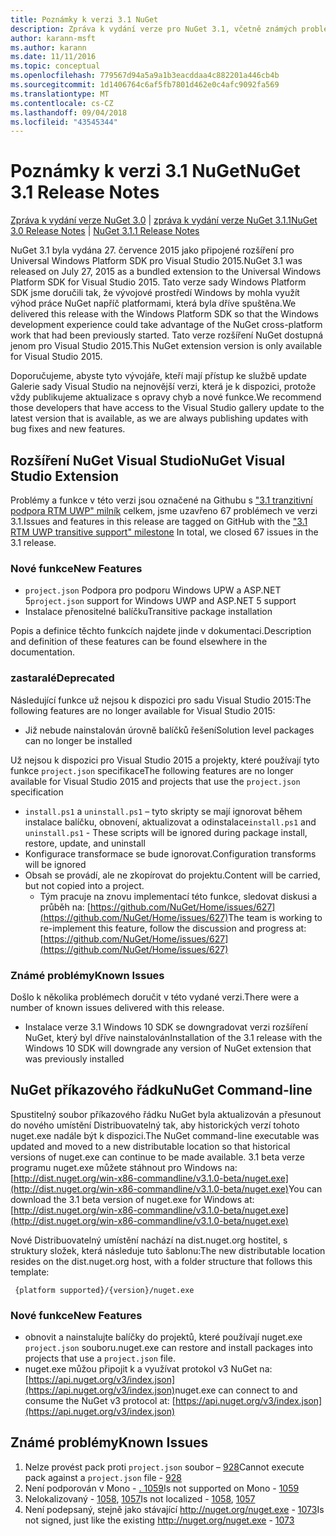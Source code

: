 ```yaml
---
title: Poznámky k verzi 3.1 NuGet
description: Zpráva k vydání verze pro NuGet 3.1, včetně známých problémů, opravy chyb, nové funkce a chcete.
author: karann-msft
ms.author: karann
ms.date: 11/11/2016
ms.topic: conceptual
ms.openlocfilehash: 779567d94a5a9a1b3eacddaa4c882201a446cb4b
ms.sourcegitcommit: 1d1406764c6af5fb7801d462e0c4afc9092fa569
ms.translationtype: MT
ms.contentlocale: cs-CZ
ms.lasthandoff: 09/04/2018
ms.locfileid: "43545344"
---
```

# <a name="nuget-31-release-notes"></a><span data-ttu-id="5a025-103">Poznámky k verzi 3.1 NuGet</span><span class="sxs-lookup"><span data-stu-id="5a025-103">NuGet 3.1 Release Notes</span></span>

<span data-ttu-id="5a025-104">[Zpráva k vydání verze NuGet 3.0](../release-notes/nuget-3.0.0.md) | [zpráva k vydání verze NuGet 3.1.1](../release-notes/nuget-3.1.1.md)</span><span class="sxs-lookup"><span data-stu-id="5a025-104">[NuGet 3.0 Release Notes](../release-notes/nuget-3.0.0.md) | [NuGet 3.1.1 Release Notes](../release-notes/nuget-3.1.1.md)</span></span>

<span data-ttu-id="5a025-105">NuGet 3.1 byla vydána 27. července 2015 jako připojené rozšíření pro Universal Windows Platform SDK pro Visual Studio 2015.</span><span class="sxs-lookup"><span data-stu-id="5a025-105">NuGet 3.1 was released on July 27, 2015 as a bundled extension to the Universal Windows Platform SDK for Visual Studio 2015.</span></span> <span data-ttu-id="5a025-106">Tato verze sady Windows Platform SDK jsme doručili tak, že vývojové prostředí Windows by mohla využít výhod práce NuGet napříč platformami, která byla dříve spuštěna.</span><span class="sxs-lookup"><span data-stu-id="5a025-106">We delivered this release with the Windows Platform SDK so that the Windows development experience could take advantage of the NuGet cross-platform work that had been previously started.</span></span> <span data-ttu-id="5a025-107">Tato verze rozšíření NuGet dostupná jenom pro Visual Studio 2015.</span><span class="sxs-lookup"><span data-stu-id="5a025-107">This NuGet extension version is only available for Visual Studio 2015.</span></span>

<span data-ttu-id="5a025-108">Doporučujeme, abyste tyto vývojáře, kteří mají přístup ke službě update Galerie sady Visual Studio na nejnovější verzi, která je k dispozici, protože vždy publikujeme aktualizace s opravy chyb a nové funkce.</span><span class="sxs-lookup"><span data-stu-id="5a025-108">We recommend those developers that have access to the Visual Studio gallery update to the latest version that is available, as we are always publishing updates with bug fixes and new features.</span></span>

## <a name="nuget-visual-studio-extension"></a><span data-ttu-id="5a025-109">Rozšíření NuGet Visual Studio</span><span class="sxs-lookup"><span data-stu-id="5a025-109">NuGet Visual Studio Extension</span></span>

<span data-ttu-id="5a025-110">Problémy a funkce v této verzi jsou označené na Githubu s ["3.1 tranzitivní podpora RTM UWP" milník](https://github.com/NuGet/Home/issues?utf8=%E2%9C%93&q=is%3Aclosed+milestone%3A%223.1+RTM+UWP+transitive+support%22+) celkem, jsme uzavřeno 67 problémech ve verzi 3.1.</span><span class="sxs-lookup"><span data-stu-id="5a025-110">Issues and features in this release are tagged on GitHub with the ["3.1 RTM UWP transitive support" milestone](https://github.com/NuGet/Home/issues?utf8=%E2%9C%93&q=is%3Aclosed+milestone%3A%223.1+RTM+UWP+transitive+support%22+)  In total, we closed 67 issues in the 3.1 release.</span></span>

### <a name="new-features"></a><span data-ttu-id="5a025-111">Nové funkce</span><span class="sxs-lookup"><span data-stu-id="5a025-111">New Features</span></span>

* <span data-ttu-id="5a025-112">`project.json` Podpora pro podporu Windows UPW a ASP.NET 5</span><span class="sxs-lookup"><span data-stu-id="5a025-112">`project.json` support for Windows UWP and ASP.NET 5 support</span></span>
* <span data-ttu-id="5a025-113">Instalace přenositelné balíčku</span><span class="sxs-lookup"><span data-stu-id="5a025-113">Transitive package installation</span></span>

<span data-ttu-id="5a025-114">Popis a definice těchto funkcích najdete jinde v dokumentaci.</span><span class="sxs-lookup"><span data-stu-id="5a025-114">Description and definition of these features can be found elsewhere in the documentation.</span></span>

### <a name="deprecated"></a><span data-ttu-id="5a025-115">zastaralé</span><span class="sxs-lookup"><span data-stu-id="5a025-115">Deprecated</span></span>

<span data-ttu-id="5a025-116">Následující funkce už nejsou k dispozici pro sadu Visual Studio 2015:</span><span class="sxs-lookup"><span data-stu-id="5a025-116">The following features are no longer available for Visual Studio 2015:</span></span>

* <span data-ttu-id="5a025-117">Již nebude nainstalován úrovně balíčků řešení</span><span class="sxs-lookup"><span data-stu-id="5a025-117">Solution level packages can no longer be installed</span></span>

<span data-ttu-id="5a025-118">Už nejsou k dispozici pro Visual Studio 2015 a projekty, které používají tyto funkce `project.json` specifikace</span><span class="sxs-lookup"><span data-stu-id="5a025-118">The following features are no longer available for Visual Studio 2015 and projects that use the `project.json` specification</span></span>

* <span data-ttu-id="5a025-119">`install.ps1` a `uninstall.ps1` – tyto skripty se mají ignorovat během instalace balíčku, obnovení, aktualizovat a odinstalace</span><span class="sxs-lookup"><span data-stu-id="5a025-119">`install.ps1` and `uninstall.ps1` - These scripts will be ignored during package install, restore, update, and uninstall</span></span>
* <span data-ttu-id="5a025-120">Konfigurace transformace se bude ignorovat.</span><span class="sxs-lookup"><span data-stu-id="5a025-120">Configuration transforms will be ignored</span></span>
* <span data-ttu-id="5a025-121">Obsah se provádí, ale ne zkopírovat do projektu.</span><span class="sxs-lookup"><span data-stu-id="5a025-121">Content will be carried, but not copied into a project.</span></span>
    * <span data-ttu-id="5a025-122">Tým pracuje na znovu implementací této funkce, sledovat diskusi a průběh na: [https://github.com/NuGet/Home/issues/627](https://github.com/NuGet/Home/issues/627)</span><span class="sxs-lookup"><span data-stu-id="5a025-122">The team is working to re-implement this feature, follow the discussion and progress at: [https://github.com/NuGet/Home/issues/627](https://github.com/NuGet/Home/issues/627)</span></span>


### <a name="known-issues"></a><span data-ttu-id="5a025-123">Známé problémy</span><span class="sxs-lookup"><span data-stu-id="5a025-123">Known Issues</span></span>

<span data-ttu-id="5a025-124">Došlo k několika problémech doručit v této vydané verzi.</span><span class="sxs-lookup"><span data-stu-id="5a025-124">There were a number of known issues delivered with this release.</span></span>

* <span data-ttu-id="5a025-125">Instalace verze 3.1 Windows 10 SDK se downgradovat verzi rozšíření NuGet, který byl dříve nainstalován</span><span class="sxs-lookup"><span data-stu-id="5a025-125">Installation of the 3.1 release with the Windows 10 SDK will downgrade any version of NuGet extension that was previously installed</span></span>

## <a name="nuget-command-line"></a><span data-ttu-id="5a025-126">NuGet příkazového řádku</span><span class="sxs-lookup"><span data-stu-id="5a025-126">NuGet Command-line</span></span>

<span data-ttu-id="5a025-127">Spustitelný soubor příkazového řádku NuGet byla aktualizován a přesunout do nového umístění Distribuovatelný tak, aby historických verzí tohoto nuget.exe nadále být k dispozici.</span><span class="sxs-lookup"><span data-stu-id="5a025-127">The NuGet command-line executable was updated and moved to a new distributable location so that historical versions of nuget.exe can continue to be made available.</span></span>  <span data-ttu-id="5a025-128">3.1 beta verze programu nuget.exe můžete stáhnout pro Windows na: [http://dist.nuget.org/win-x86-commandline/v3.1.0-beta/nuget.exe](http://dist.nuget.org/win-x86-commandline/v3.1.0-beta/nuget.exe)</span><span class="sxs-lookup"><span data-stu-id="5a025-128">You can download the 3.1 beta version of nuget.exe for Windows at: [http://dist.nuget.org/win-x86-commandline/v3.1.0-beta/nuget.exe](http://dist.nuget.org/win-x86-commandline/v3.1.0-beta/nuget.exe)</span></span>

<span data-ttu-id="5a025-129">Nové Distribuovatelný umístění nachází na dist.nuget.org hostitel, s struktury složek, která následuje tuto šablonu:</span><span class="sxs-lookup"><span data-stu-id="5a025-129">The new distributable location resides on the dist.nuget.org host, with a folder structure that follows this template:</span></span>

     {platform supported}/{version}/nuget.exe

### <a name="new-features"></a><span data-ttu-id="5a025-130">Nové funkce</span><span class="sxs-lookup"><span data-stu-id="5a025-130">New Features</span></span>

* <span data-ttu-id="5a025-131">obnovit a nainstalujte balíčky do projektů, které používají nuget.exe `project.json` souboru.</span><span class="sxs-lookup"><span data-stu-id="5a025-131">nuget.exe can restore and install packages into projects that use a `project.json` file.</span></span>
* <span data-ttu-id="5a025-132">nuget.exe můžou připojit k a využívat protokol v3 NuGet na: [https://api.nuget.org/v3/index.json](https://api.nuget.org/v3/index.json)</span><span class="sxs-lookup"><span data-stu-id="5a025-132">nuget.exe can connect to and consume the NuGet v3 protocol at: [https://api.nuget.org/v3/index.json](https://api.nuget.org/v3/index.json)</span></span>

## <a name="known-issues"></a><span data-ttu-id="5a025-133">Známé problémy</span><span class="sxs-lookup"><span data-stu-id="5a025-133">Known Issues</span></span> ##

1.    <span data-ttu-id="5a025-134">Nelze provést pack proti `project.json` soubor – [928](https://github.com/NuGet/Home/issues/928)</span><span class="sxs-lookup"><span data-stu-id="5a025-134">Cannot execute pack against a `project.json` file - [928](https://github.com/NuGet/Home/issues/928)</span></span>
2.    <span data-ttu-id="5a025-135">Není podporován v Mono - [. 1059](https://github.com/NuGet/Home/issues/1059)</span><span class="sxs-lookup"><span data-stu-id="5a025-135">Is not supported on Mono - [1059](https://github.com/NuGet/Home/issues/1059)</span></span>
3.    <span data-ttu-id="5a025-136">Nelokalizovaný - [1058](https://github.com/NuGet/Home/issues/1058), [1057](https://github.com/NuGet/Home/issues/1057)</span><span class="sxs-lookup"><span data-stu-id="5a025-136">Is not localized - [1058](https://github.com/NuGet/Home/issues/1058),   [1057](https://github.com/NuGet/Home/issues/1057)</span></span>
4.    <span data-ttu-id="5a025-137">Není podepsaný, stejně jako stávající http://nuget.org/nuget.exe  -  [1073](https://github.com/NuGet/Home/issues/1073)</span><span class="sxs-lookup"><span data-stu-id="5a025-137">Is not signed, just like the existing http://nuget.org/nuget.exe - [1073](https://github.com/NuGet/Home/issues/1073)</span></span>
